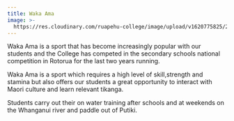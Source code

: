 ```yaml
---
title: Waka Ama
image: >-
  https://res.cloudinary.com/ruapehu-college/image/upload/v1620775825/20210325_125504_iyyb9e.jpg
---
```

Waka Ama is a sport that has become increasingly popular with our students and the College has competed in the secondary schools national competition in Rotorua for the last two years running. 

Waka Ama is  a sport which requires a high level of skill,strength and stamina but also offers our students a great opportunity to interact with Maori culture and learn relevant tikanga. 

Students carry out their on water training after schools and at weekends on the Whanganui river and paddle out of Putiki. 
